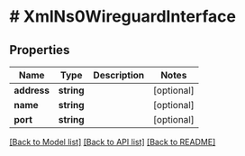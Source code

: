 # # XmlNs0WireguardInterface

## Properties

Name | Type | Description | Notes
------------ | ------------- | ------------- | -------------
**address** | **string** |  | [optional]
**name** | **string** |  | [optional]
**port** | **string** |  | [optional]

[[Back to Model list]](../../README.md#models) [[Back to API list]](../../README.md#endpoints) [[Back to README]](../../README.md)
